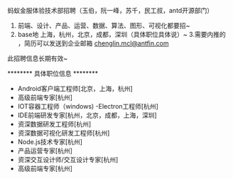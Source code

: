 蚂蚁金服体验技术部招聘（玉伯，阮一峰，苏千，民工叔，antd开源部门）
1. 前端、设计、产品、运营、数据、算法、图形、可视化都要招~
2. base地 上海，杭州，北京，成都，深圳（具体职位具体说）~
3.需要内推的 ，简历可以发送到企业邮箱 chenglin.mcl@antfin.com

此招聘信息长期有效~

******** 具体职位信息 ********
* Android客户端工程师[北京，上海，杭州]
* 高级前端专家[杭州]
* IOT容器工程师（windows) -Electron工程师[杭州]
* IDE前端研发专家[杭州，北京，成都，上海，深圳]
* 资深数据研发工程师[杭州]
* 资深数据可视化研发工程师[杭州]
* Node.js技术专家[杭州]
* 产品运营专家[杭州]
* 资深交互设计师/交互设计专家[杭州]
* 高级前端专家[杭州]
